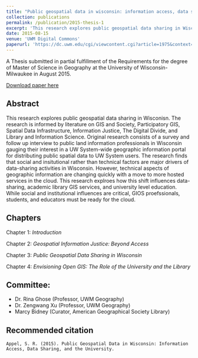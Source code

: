 ```yaml
---
title: "Public geospatial data in wisconsin: information access, data sharing, and the university (Thesis)"
collection: publications
permalink: /publication/2015-thesis-1
excerpt: 'This research explores public geospatial data sharing in Wisconisn. The research is informed by literature on GIS and Society, Participatory GIS, Spatial Data Infrastructure, Information Justice, The Digital Divide, and Library and Information Science. Original research consists of a survey and follow up interview to public land information professionals in Wisconsin gauging their interest in a UW System-wide geographic information portal for distributing public spatial data to UW System users. The research finds that social and insitutional rather than technical factors are major drivers of data-sharing activities in Wisconsin. However, technical aspects of geographic information are changing quickly with a move to more hosted services in the cloud. This research explroes how this shift influences data-sharing, academic library GIS services, and university level education. While social and institutional influences are critical, GIOS proefssionals, students, and educators must be ready for the cloud.'
date: 2015-08-15
venue: 'UWM Digital Commons'
paperurl: 'https://dc.uwm.edu/cgi/viewcontent.cgi?article=1975&context=etd'
---
```

A Thesis submitted in partial fulfillment of the Requirements for the degree of Master of Science in Geography at the University of Wisconsin-Milwaukee in August 2015.

[Download paper here](https://dc.uwm.edu/cgi/viewcontent.cgi?article=1975&context=etd)

## Abstract

This research explores public geospatial data sharing in Wisconisn. The research is informed by literature on GIS and Society, Participatory GIS, Spatial Data Infrastructure, Information Justice, The Digital Divide, and Library and Information Science. Original research consists of a survey and follow up interview to public land information professionals in Wisconsin gauging their interest in a UW System-wide geographic information portal for distributing public spatial data to UW System users. The research finds that social and insitutional rather than technical factors are major drivers of data-sharing activities in Wisconsin. However, technical aspects of geographic information are changing quickly with a move to more hosted services in the cloud. This research explroes how this shift influences data-sharing, academic library GIS services, and university level education. While social and institutional influences are critical, GIOS proefssionals, students, and educators must be ready for the cloud.

## Chapters

Chapter 1: *Introduction*

Chapter 2: *Geospatial Information Justice: Beyond Access*

Chapter 3: *Public Geospatial Data Sharing in Wisconsin*

Chapter 4: *Envisioning Open GIS: The Role of the University and the Library*

## Committee:

* Dr. Rina Ghose (Professor, UWM Geography)
* Dr. Zengwang Xu (Professor, UWM Geography)
* Marcy Bidney (Curator, American Geographical Society Library)

## Recommended citation

`Appel, S. R. (2015). Public Geospatial Data in Wisconsin: Information Access, Data Sharing, and the University.`   




